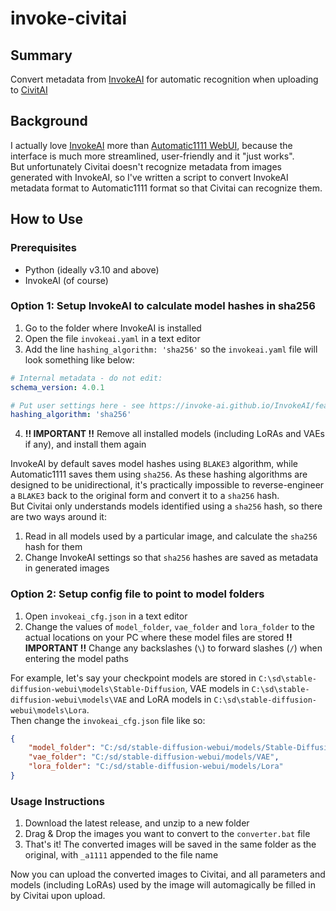 # invoke-civitai

## Summary
Convert metadata from [InvokeAI](https://github.com/invoke-ai/InvokeAI) for automatic recognition when uploading to [CivitAI](https://civitai.com)

## Background
I actually love [InvokeAI](https://github.com/invoke-ai/InvokeAI) more than [Automatic1111 WebUI](https://github.com/AUTOMATIC1111/stable-diffusion-webui), because the interface is much more streamlined, user-friendly and it "just works".  
But unfortunately Civitai doesn't recognize metadata from images generated with InvokeAI, so I've written a script to convert InvokeAI metadata format to Automatic1111 format so that Civitai can recognize them.

## How to Use
### Prerequisites
* Python (ideally v3.10 and above)
* InvokeAI (of course)

### Option 1: Setup InvokeAI to calculate model hashes in sha256
1. Go to the folder where InvokeAI is installed
2. Open the file `invokeai.yaml` in a text editor
3. Add the line `hashing_algorithm: 'sha256'` so the `invokeai.yaml` file will look something like below:
```yaml
# Internal metadata - do not edit:
schema_version: 4.0.1

# Put user settings here - see https://invoke-ai.github.io/InvokeAI/features/CONFIGURATION/:
hashing_algorithm: 'sha256'
```
4. **!! IMPORTANT !!** Remove all installed models (including LoRAs and VAEs if any), and install them again

InvokeAI by default saves model hashes using `BLAKE3` algorithm, while Automatic1111 saves them using `sha256`. As these hashing algorithms are designed to be unidirectional, it's practically impossible to reverse-engineer a `BLAKE3` back to the original form and convert it to a `sha256` hash.  
But Civitai only understands models identified using a `sha256` hash, so there are two ways around it:  
1. Read in all models used by a particular image, and calculate the `sha256` hash for them
2. Change InvokeAI settings so that `sha256` hashes are saved as metadata in generated images

### Option 2: Setup config file to point to model folders
1. Open `invokeai_cfg.json` in a text editor
2. Change the values of `model_folder`, `vae_folder` and `lora_folder` to the actual locations on your PC where these model files are stored
**!! IMPORTANT !!** Change any backslashes (`\`) to forward slashes (`/`) when entering the model paths

For example, let's say your checkpoint models are stored in `C:\sd\stable-diffusion-webui\models\Stable-Diffusion`, VAE models in `C:\sd\stable-diffusion-webui\models\VAE` and LoRA models in `C:\sd\stable-diffusion-webui\models\Lora`.  
Then change the `invokeai_cfg.json` file like so:
```json
{
    "model_folder": "C:/sd/stable-diffusion-webui/models/Stable-Diffusion",
    "vae_folder": "C:/sd/stable-diffusion-webui/models/VAE",
    "lora_folder": "C:/sd/stable-diffusion-webui/models/Lora"
}
```

### Usage Instructions
1. Download the latest release, and unzip to a new folder
2. Drag & Drop the images you want to convert to the `converter.bat` file
3. That's it! The converted images will be saved in the same folder as the original, with `_a1111` appended to the file name

Now you can upload the converted images to Civitai, and all parameters and models (including LoRAs) used by the image will automagically be filled in by Civitai upon upload.
